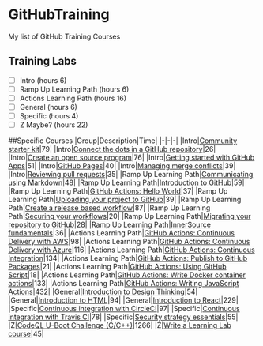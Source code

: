# GitHubTraining
My list of GitHub Training Courses

## Training Labs
- [ ] Intro (hours 6)
- [ ] Ramp Up Learning Path (hours 6) 
- [ ] Actions Learning Path (hours 16)
- [ ] General (hours 6)
- [ ] Specific (hours 4)
- [ ] Z Maybe? (hours 22)

##Specific Courses
|Group|Description|Time|
|-|-|-|
|Intro|[Community starter kit](https://lab.github.com/githubtraining/community-starter-kit)|79|
|Intro|[Connect the dots in a GitHub repository](https://lab.github.com/githubtraining/connect-the-dots-in-a-github-repository)|26|
|Intro|[Create an open source program](https://lab.github.com/githubtraining/create-a-release-based-workflow)|76|
|Intro|[Getting started with GitHub Apps](https://lab.github.com/githubtraining/getting-started-with-github-apps)|51|
|Intro|[GitHub Pages](https://lab.github.com/githubtraining/github-pages)|40|
|Intro|[Managing merge conflicts](https://lab.github.com/githubtraining/managing-merge-conflicts)|39|
|Intro|[Reviewing pull requests](https://lab.github.com/githubtraining/reviewing-pull-requests)|35|
|Ramp Up Learning Path|[Communicating using Markdown](https://lab.github.com/githubtraining/communicating-using-markdown)|48|
|Ramp Up Learning Path|[Introduction to GitHub](https://lab.github.com/githubtraining/introduction-to-github)|59|
|Ramp Up Learning Path|[GitHub Actions: Hello World](https://lab.github.com/githubtraining/github-actions:-hello-world)|37|
|Ramp Up Learning Path|[Uploading your project to GitHub](https://lab.github.com/githubtraining/uploading-your-project-to-github)|39|
|Ramp Up Learning Path|[Create a release based workflow](https://lab.github.com/githubtraining/create-an-open-source-program)|87|
|Ramp Up Learning Path|[Securing your workflows](https://lab.github.com/githubtraining/securing-your-workflows)|20|
|Ramp Up Learning Path|[Migrating your repository to GitHub](https://lab.github.com/githubtraining/migrating-your-repository-to-github)|28|
|Ramp Up Learning Path|[InnerSource fundamentals](https://lab.github.com/githubtraining/innersource-fundamentals)|36|
|Actions Learning Path|[GitHub Actions: Continuous Delivery with AWS](https://lab.github.com/githubtraining/github-actions:-continuous-delivery-with-aws)|98|
|Actions Learning Path|[GitHub Actions: Continuous Delivery with Azure](https://lab.github.com/githubtraining/github-actions:-continuous-delivery-with-azure)|116|
|Actions Learning Path|[GitHub Actions: Continuous Integration](https://lab.github.com/githubtraining/github-actions:-continuous-integration)|134|
|Actions Learning Path|[GitHub Actions: Publish to GitHub Packages](https://lab.github.com/githubtraining/github-actions:-publish-to-github-packages)|21|
|Actions Learning Path|[GitHub Actions: Using GitHub Script](https://lab.github.com/githubtraining/github-actions:-using-github-script)|18|
|Actions Learning Path|[GitHub Actions: Write Docker container actions](https://lab.github.com/githubtraining/github-actions:-write-docker-container-actions)|133|
|Actions Learning Path|[GitHub Actions: Writing JavaScript Actions](https://lab.github.com/githubtraining/github-actions:-writing-javascript-actions)|432|
|General|[Introduction to Design Thinking](https://lab.github.com/githubtraining/introduction-to-design-thinking)|54|
|General|[Introduction to HTML](https://lab.github.com/githubtraining/introduction-to-html)|94|
|General|[Introduction to React](https://lab.github.com/githubtraining/introduction-to-react)|229|
|Specific|[Continuous integration with CircleCI](https://lab.github.com/githubtraining/continuous-integration-with-circleci)|97|
|Specific|[Continuous integration with Travis CI](https://lab.github.com/githubtraining/continuous-integration-with-travis-ci)|78|
|Specific|[Security strategy essentials](https://lab.github.com/githubtraining/security-strategy-essentials)|55|
|Z|[CodeQL U-Boot Challenge (C/C++)](https://lab.github.com/githubtraining/codeql-u-boot-challenge-(cc++))|1266|
|Z|[Write a Learning Lab course](https://lab.github.com/githubtraining/write-a-learning-lab-course)|45|

